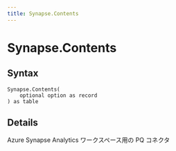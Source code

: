 ```yaml
---
title: Synapse.Contents
---
```


# Synapse.Contents



## Syntax

```powerquery
Synapse.Contents(
    optional option as record
) as table
```


## Details

Azure Synapse Analytics ワークスペース用の PQ コネクタ


